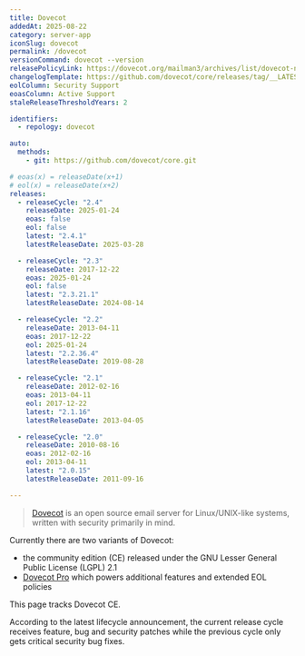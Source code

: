 ```yaml
---
title: Dovecot
addedAt: 2025-08-22
category: server-app
iconSlug: dovecot
permalink: /dovecot
versionCommand: dovecot --version
releasePolicyLink: https://dovecot.org/mailman3/archives/list/dovecot-news@dovecot.org/thread/3P45L76DOC3NKUNSSPIXQNKINGOCYH5K/
changelogTemplate: https://github.com/dovecot/core/releases/tag/__LATEST__
eolColumn: Security Support
eoasColumn: Active Support
staleReleaseThresholdYears: 2

identifiers:
  - repology: dovecot

auto:
  methods:
    - git: https://github.com/dovecot/core.git

# eoas(x) = releaseDate(x+1)
# eol(x) = releaseDate(x+2)
releases:
  - releaseCycle: "2.4"
    releaseDate: 2025-01-24
    eoas: false
    eol: false
    latest: "2.4.1"
    latestReleaseDate: 2025-03-28

  - releaseCycle: "2.3"
    releaseDate: 2017-12-22
    eoas: 2025-01-24
    eol: false
    latest: "2.3.21.1"
    latestReleaseDate: 2024-08-14

  - releaseCycle: "2.2"
    releaseDate: 2013-04-11
    eoas: 2017-12-22
    eol: 2025-01-24
    latest: "2.2.36.4"
    latestReleaseDate: 2019-08-28

  - releaseCycle: "2.1"
    releaseDate: 2012-02-16
    eoas: 2013-04-11
    eol: 2017-12-22
    latest: "2.1.16"
    latestReleaseDate: 2013-04-05

  - releaseCycle: "2.0"
    releaseDate: 2010-08-16
    eoas: 2012-02-16
    eol: 2013-04-11
    latest: "2.0.15"
    latestReleaseDate: 2011-09-16

---
```


> [Dovecot](https://dovecot.org/) is an open source email server for Linux/UNIX-like systems,
> written with security primarily in mind.

Currently there are two variants of Dovecot:

- the community edition (CE) released under the GNU Lesser General Public License (LGPL) 2.1
- [Dovecot Pro](https://www.dovecotpro.com/) which powers additional features and extended EOL policies

This page tracks Dovecot CE.

According to the latest lifecycle announcement, the current release cycle receives feature, bug and
security patches while the previous cycle only gets critical security bug fixes.
